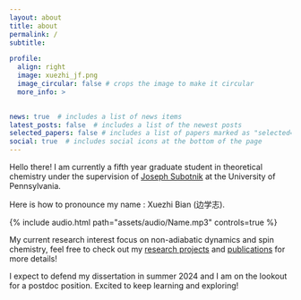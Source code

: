 ```yaml
---
layout: about
title: about
permalink: /
subtitle: 

profile:
  align: right
  image: xuezhi_jf.png
  image_circular: false # crops the image to make it circular
  more_info: > 
    

news: true  # includes a list of news items
latest_posts: false  # includes a list of the newest posts
selected_papers: false # includes a list of papers marked as "selected={true}"
social: true  # includes social icons at the bottom of the page
---
```


Hello there! I am currently a fifth year graduate student in theoretical chemistry under the supervision of 
[Joseph Subotnik](http://subotnikgroup.chem.upenn.edu/) at the University of Pennsylvania. 

Here is how to pronounce my name : Xuezhi Bian (边学志). 
<div class="row mt-3">
    <div class="col-sm mt-3 mt-md-0">
        {% include audio.html path="assets/audio/Name.mp3" controls=true %}
    </div>
</div>

My current research interest focus on non-adiabatic dynamics and spin chemistry, 
feel free to check out my [research projects](/projects/) and [publications](/publications/) for more details!

I expect to defend my dissertation in summer 2024 and I am on the lookout for a postdoc position. 
Excited to keep learning and exploring!
